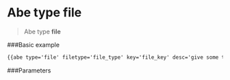 # Abe type file

> Abe type __file__

###Basic example

```html
{{abe type='file' filetype='file_type' key='file_key' desc='give some tips' tab='default'}}
```

###Parameters